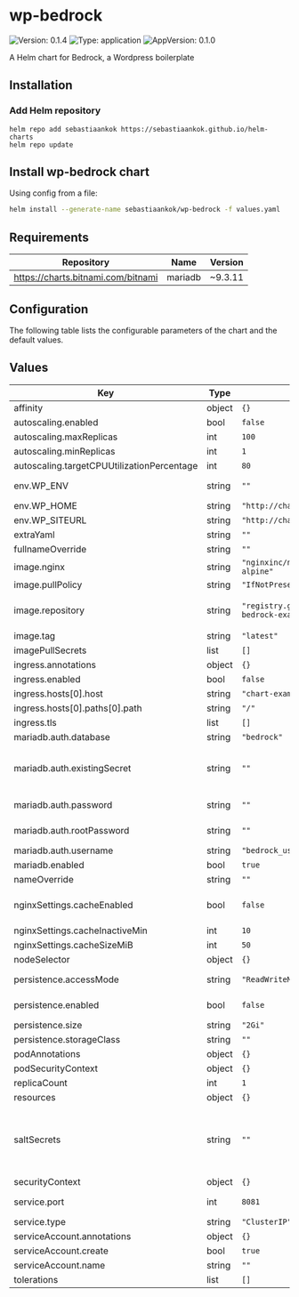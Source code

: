 # wp-bedrock

![Version: 0.1.4](https://img.shields.io/badge/Version-0.1.4-informational?style=flat-square) ![Type: application](https://img.shields.io/badge/Type-application-informational?style=flat-square) ![AppVersion: 0.1.0](https://img.shields.io/badge/AppVersion-0.1.0-informational?style=flat-square)

A Helm chart for Bedrock, a Wordpress boilerplate

## Installation

### Add Helm repository

```shell
helm repo add sebastiaankok https://sebastiaankok.github.io/helm-charts
helm repo update
```

## Install wp-bedrock chart

Using config from a file:

```bash
helm install --generate-name sebastiaankok/wp-bedrock -f values.yaml
```

## Requirements

| Repository | Name | Version |
|------------|------|---------|
| https://charts.bitnami.com/bitnami | mariadb | ~9.3.11 |

## Configuration

The following table lists the configurable parameters of the chart and the default values.

## Values

| Key | Type | Default | Description |
|-----|------|---------|-------------|
| affinity | object | `{}` |  |
| autoscaling.enabled | bool | `false` |  |
| autoscaling.maxReplicas | int | `100` |  |
| autoscaling.minReplicas | int | `1` |  |
| autoscaling.targetCPUUtilizationPercentage | int | `80` |  |
| env.WP_ENV | string | `""` | Set WP_ENV to development to enable debug logging |
| env.WP_HOME | string | `"http://chart-example.local"` | Define WP_HOME variable |
| env.WP_SITEURL | string | `"http://chart-example.local/wp"` | Define WP_SITEURL variable |
| extraYaml | string | `""` | Add extra yaml. usage: extraYaml: |  ... |
| fullnameOverride | string | `""` |  |
| image.nginx | string | `"nginxinc/nginx-unprivileged:1.20-alpine"` | Nginx frontend container image |
| image.pullPolicy | string | `"IfNotPresent"` |  |
| image.repository | string | `"registry.gitlab.com/sebastiaankok/wp-bedrock-example"` | Bedrock image, see example at registry.gitlab.com/sebastiaankok/wp-bedrock-example |
| image.tag | string | `"latest"` |  |
| imagePullSecrets | list | `[]` |  |
| ingress.annotations | object | `{}` |  |
| ingress.enabled | bool | `false` |  |
| ingress.hosts[0].host | string | `"chart-example.local"` |  |
| ingress.hosts[0].paths[0].path | string | `"/"` |  |
| ingress.tls | list | `[]` |  |
| mariadb.auth.database | string | `"bedrock"` | Database name |
| mariadb.auth.existingSecret | string | `""` | Use existing secret. The secret has to contain the keys mariadb-root-password, mariadb-replication-password and mariadb-password |
| mariadb.auth.password | string | `""` | Database user password, if empty generated by helm |
| mariadb.auth.rootPassword | string | `""` | Database root password, if empty generated by helm |
| mariadb.auth.username | string | `"bedrock_user"` | Database user |
| mariadb.enabled | bool | `true` | Enable bitnami mariadb helm chart |
| nameOverride | string | `""` |  |
| nginxSettings.cacheEnabled | bool | `false` | Enable nginx fastcgi cache. Install a wordpress nginx plugin for clearing cache. |
| nginxSettings.cacheInactiveMin | int | `10` | Delete inactive cache time in minutes |
| nginxSettings.cacheSizeMiB | int | `50` | Cache max size in MiB |
| nodeSelector | object | `{}` |  |
| persistence.accessMode | string | `"ReadWriteMany"` | ReadWriteMany is required when scaling multiple replica's |
| persistence.enabled | bool | `false` | Create PVC for wp-content/upload directory |
| persistence.size | string | `"2Gi"` | PVC storage size |
| persistence.storageClass | string | `""` | configure specific storageClass |
| podAnnotations | object | `{}` |  |
| podSecurityContext | object | `{}` |  |
| replicaCount | int | `1` | Set replica count |
| resources | object | `{}` |  |
| saltSecrets | string | `""` | Name of Kubernetes secrets that must contain keys: AUTH_KEY, AUTH_SALT LOGGED_IN_KEY, LOGGED_IN_SALT, NONCE_KEY, NONCE_SALT, SECURE_AUTH_KEY, SECURE_AUTH_SALT |
| securityContext | object | `{}` |  |
| service.port | int | `8081` | The nginx container is configured to expose http on port 8081 |
| service.type | string | `"ClusterIP"` |  |
| serviceAccount.annotations | object | `{}` |  |
| serviceAccount.create | bool | `true` |  |
| serviceAccount.name | string | `""` |  |
| tolerations | list | `[]` |  |
